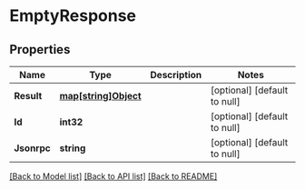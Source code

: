 # EmptyResponse

## Properties
Name | Type | Description | Notes
------------ | ------------- | ------------- | -------------
**Result** | [**map[string]Object**](.md) |  | [optional] [default to null]
**Id** | **int32** |  | [optional] [default to null]
**Jsonrpc** | **string** |  | [optional] [default to null]

[[Back to Model list]](../README.md#documentation-for-models) [[Back to API list]](../README.md#documentation-for-api-endpoints) [[Back to README]](../README.md)

